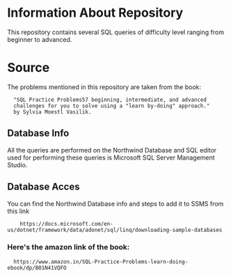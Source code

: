 # Information About Repository
This repository contains several SQL queries of difficulty level ranging from beginner to advanced.

# Source
The problems mentioned in this repository are taken from the book:


      "SQL Practice Problems57 beginning, intermediate, and advanced
      challenges for you to solve using a "learn by-doing" approach."
      by Sylvia Moestl Vasilik.
      
## Database Info
All the queries are performed on the Northwind Database and SQL editor used for performing these queries is Microsoft SQL Server Management Studio.

## Database Acces
You can find the Northwind Database info and steps to add it to SSMS from this link
        
        
        https://docs.microsoft.com/en-us/dotnet/framework/data/adonet/sql/linq/downloading-sample-databases
        
### Here's the amazon link of the book:
      
      
      https://www.amazon.in/SQL-Practice-Problems-learn-doing-ebook/dp/B01N41VQFO
